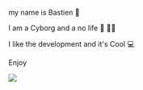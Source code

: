 
my name is Bastien 👦

I am a Cyborg and a no life 🤖 👨‍💻

I like the development and it's Cool 💻

Enjoy

<img src = "https://github-readme-stats.vercel.app/api?username=hhhhhmmmmmm&&show_icons=true&title_color=ffffff&icon_color=bb2acf&text_color=daf7dc&bg_color=151515">
